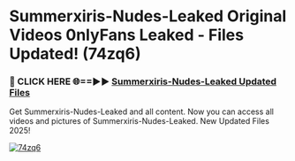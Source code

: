 # Summerxiris-Nudes-Leaked Original Videos 0nlyFans Leaked - Files Updated! (74zq6)

<h3>🔴 CLICK HERE 🌐==►► <a href="https://tinyurl.com/52m3yx9h" rel="nofollow">Summerxiris-Nudes-Leaked Updated Files</a></h3>

Get Summerxiris-Nudes-Leaked and all content. Now you can access all videos and pictures of Summerxiris-Nudes-Leaked. New Updated Files 2025!

[![74zq6](https://i.imgur.com/TnHtlc8.gif)](https://tinyurl.com/52m3yx9h)
